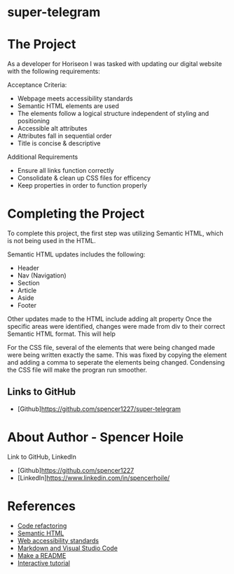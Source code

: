 # super-telegram


# The Project
As a developer for Horiseon I was tasked with updating our digital website with the following requirements:

Acceptance Criteria:
- Webpage meets accessibility standards
- Semantic HTML elements are used
- The elements follow a logical structure independent of styling and positioning
- Accessible alt attributes
- Attributes fall in sequential order
- Title is concise & descriptive

Additional Requirements
- Ensure all links function correctly
- Consolidate & clean up CSS files for efficency
- Keep properties in order to function properly

# Completing the Project
To complete this project, the first step was utilizing Semantic HTML, which is not being used in the HTML.

Semantic HTML updates includes the following:
- Header
- Nav (Navigation)
- Section
- Article
- Aside
- Footer

Other updates made to the HTML include adding alt property
Once the specific areas were identified, changes were made from div to their correct Semantic HTML format. This will help 

For the CSS file, several of the elements that were being changed made were being written exactly the same. This was fixed by copying the element and adding a comma to seperate the elements being changed. Condensing the CSS file will make the progran run smoother.

## Links to GitHub
- [Github]https://github.com/spencer1227/super-telegram


# About Author - Spencer Hoile
Link to GitHub, LinkedIn
- [Github]https://github.com/spencer1227
- [LinkedIn]https://www.linkedin.com/in/spencerhoile/


# References
- [Code refactoring](https://en.wikipedia.org/wiki/Code_refactoring)
- [Semantic HTML](https://teamtreehouse.com/library/semantic-html-header-footer-and-section)
- [Web accessibility standards](https://www.w3.org/standards/webdesign/accessibility)
- [Markdown and Visual Studio Code](https://code.visualstudio.com/docs/languages/markdown#_markdown-preview)
- [Make a README](https://www.makeareadme.com/#template)
- [Interactive tutorial](https://commonmark.org/help/tutorial/)
